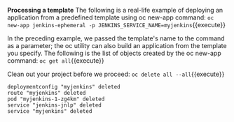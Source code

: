 
**Processing a template**
The following is a real-life example of deploying an application from a predefined template using oc new-app command:
`oc new-app jenkins-ephemeral -p JENKINS_SERVICE_NAME=myjenkins`{{execute}}

In the preceding example, we passed the template's name to the command as a parameter; the oc utility can also build an application from the template you specify. The following is the list of objects created by the oc new-app command:
`oc get all`{{execute}}

Clean out your project before we proceed:
`oc delete all --all`{{execute}}

```
deploymentconfig "myjenkins" deleted
route "myjenkins" deleted
pod "myjenkins-1-zg4km" deleted
service "jenkins-jnlp" deleted
service "myjenkins" deleted
```
